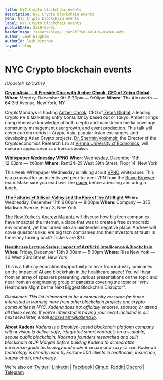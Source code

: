 ```yaml
---
title: NYC Crypto blockchain events
description: NYC Crypto blockchain events
menu: NYC Crypto blockchain events
label: NYC Crypto blockchain events
publishDate: 2019-03-01
headerImage: /assets/blog/1_Y4t6fTY50F49I4Bm-4SomA.webp
author: Leah Bingham
authorId: leah.bingham
layout: blog
---
```


# NYC Crypto blockchain events

_[Update]: 12/5/2019_

**[CryptoAsia — A Fireside Chat with Amber Chook, CEO of Zebra Global](https://www.meetup.com/cryptomondaysnyc/events/wrvglryzqbmb/)**
**When**: Monday, December 9th 6:30pm — 9:00pm **Where**: The Ainsworth — 64 3rd
Avenue, New York, NY

CryptoMondays is hosting [Amber Chook](https://www.linkedin.com/in/amberchook/),
CEO of[ Zebra Global](https://www.zebra-global.co/), a leading Crypto PR &
Marketing Entry Consultancy based out of Tokyo. Amber brings comprehensive
knowledge of both crypto and mainstream media coverage, community management
user growth, and event production. This talk will cover current trends in Crypto
Asia, popular Asian exchanges, and developing Asian Crypto projects.
[Dr. Shermin Voshmgir](https://www.linkedin.com/in/sherminvoshmgir/), the
Director of the Cryptoeconomics Research Lab at
[Vienna University of Economics](https://wu.ac.at/), will make an appearance as
a bonus speaker.

**[Whitepaper Wednesday VPNO](https://www.meetup.com/Crypto-NYC/events/266874791/)**
**When**: Wednesday, December 11th 12:00pm — 1:00pm **Where**: Rent24–25 West
39th Street, Floor 14, New York

This week Whitepaper Wednesday is talking about
[VPNO](https://brave.com/vpn0-a-privacy-preserving-distributed-virtual-private-network/)
whitepaper. This is a proposal for an incentivized peer-to-peer VPN from the
[Brave Browser](https://brave.com/) team. Make sure you read over the
[paper](https://brave.com/vpn0-a-privacy-preserving-distributed-virtual-private-network/)
before attending and bring a lunch.

**[The Failures of Silicon Valley and the Rise of the Alt-Right](https://andrewmarantzcompany.splashthat.com/)**
**When**: Wednesday, December 11th 6:00pm — 8:00pm **Where**: Company — 335
Madison Avenue, Floor 3, New York

[The New Yorker’s](https://www.newyorker.com/)
[Andrew Marantz](https://www.newyorker.com/contributors/andrew-marantz) will
discuss how big tech companies have impacted the internet, a place that was to
create a free democratic environment, yet has turned into an unintended negative
place. Andrew will cover questions like: Are big tech companies and their
investors at fault? Is there any turning back? Tickets are $10.

**[Healthcare Lecture Series: Impact of Artificial Intelligence & Blockchain](https://www.eventbrite.com/e/healthcare-lecture-series-impact-of-artificial-intelligence-blockchain-tickets-77503267359?aff=ebdssbdestsearch)**
**When**: Friday, December 13th 9:00am — 5:00pm **Where**: Rise New York — 43
West 23rd Street, New York

This is a full-day educational opportunity to hear from industry luminaries on
the impact of AI and blockchain in the healthcare space! You will hear from an
array of speakers presenting various presentations on the topic and hear from an
enlightening group of panelists covering the topic of “Why Healthcare Might be
the Next Biggest Blockchain Disruptor”.

_Disclaimer: This list is intended to be a community resource for those
interested in learning more from other blockchain projects and crypto
communities in NYC. Kadena does not officially endorse, sponsor, or attend all
these events. If you’re interested in having your event included in our next
newsletter, email [ecosystem@kadena.io](mailto:ecosystem@kadena.io)._

**About Kadena** _Kadena is a Brooklyn-based blockchain platform company with a
vision to deliver safe, integrated smart contracts on a scalable, secure public
blockchain. Kadena’s founders researched and built blockchain at JP Morgan
before building Kadena to democratize enterprise-grade technology and make it
secure and easy to use. Kadena’s technology is already used by Fortune 500
clients in healthcare, insurance, supply chain, and energy._

We’re also on: [Twitter](http://twitter.com/kadena_io) |
[Linkedin](https://www.linkedin.com/company/kadena-llc/) |
[Facebook](https://www.facebook.com/pg/Kadena-194125367992879)|
[Github](https://github.com/kadena-io)| [Reddit](http://reddit.com/r/kadena)|
[Discord](https://discord.gg/bsUcWmX) | [Telegram](http://kadena.io/chat)
